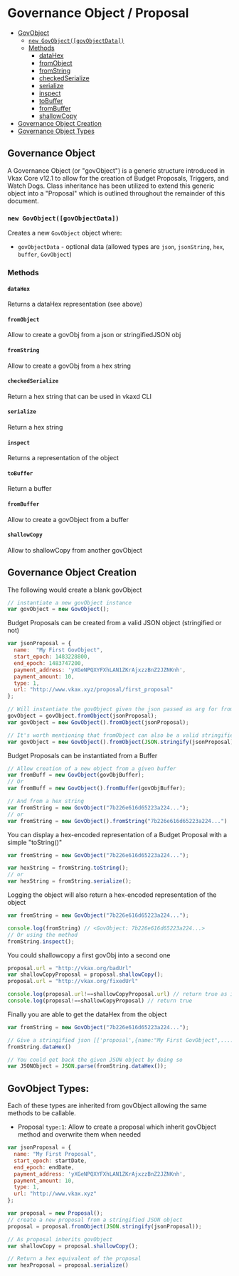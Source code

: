 # Governance Object / Proposal

- [GovObject](#governance-object)
    - [`new GovObject([govObjectData])`](#new-govobjectgovobjectdata)
    - [Methods](#methods)
        - [dataHex](#datahex)
        - [fromObject](#fromobject)
        - [fromString](#fromstring)
        - [checkedSerialize](#checkedserialize)
        - [serialize](#serialize)
        - [inspect](#inspect)
        - [toBuffer](#tobuffer)
        - [fromBuffer](#frombuffer)
        - [shallowCopy](#shallowcopy)
- [Governance Object Creation](#governance-object-creation)
- [Governance Object Types](#govobject-types)

## Governance Object

A Governance Object (or "govObject") is a generic structure introduced in Vkax Core v12.1 to allow for the creation of Budget Proposals, Triggers, and Watch Dogs. Class inheritance has been utilized to extend this generic object into a "Proposal" which is outlined throughout the remainder of this document. 

### `new GovObject([govObjectData])`

Creates a new `GovObject` object where:
  - `govObjectData` - optional data (allowed types are `json`, `jsonString`, `hex`, `buffer`, `GovObject`)

### Methods

####  `dataHex`  
Returns a dataHex representation (see above)
####  `fromObject`  
Allow to create a govObj from a json or stringifiedJSON obj
####  `fromString`
Allow to create a govObj from a hex string
####  `checkedSerialize`
Return a hex string that can be used in vkaxd CLI
####  `serialize`
Return a hex string
####  `inspect`
Returns a representation of the object
####  `toBuffer`
Return a buffer
####  `fromBuffer`
Allow to create a govObject from a buffer
####  `shallowCopy`
Allow to shallowCopy from another govObject

## Governance Object Creation

The following would create a blank govObject

```javascript
// instantiate a new govObject instance
var govObject = new GovObject();
```

Budget Proposals can be created from a valid JSON object (stringified or not)

```javascript
var jsonProposal = {
  name:  "My First GovObject",
  start_epoch: 1483228800,
  end_epoch: 1483747200,
  payment_address: 'yXGeNPQXYFXhLAN1ZKrAjxzzBnZ2JZNKnh',
  payment_amount: 10,
  type: 1,
  url: "http://www.vkax.xyz/proposal/first_proposal"
};

// Will instantiate the govObject given the json passed as arg for fromObject
govObject = govObject.fromObject(jsonProposal);
var govObject = new GovObject().fromObject(jsonProposal);

// It's worth mentioning that fromObject can also be a valid stringified json.
var govObject = new GovObject().fromObject(JSON.stringify(jsonProposal));
```

Budget Proposals can be instantiated from a Buffer

```javascript
// Allow creation of a new object from a given buffer
var fromBuff = new GovObject(govObjBuffer);
// Or
var fromBuff = new GovObject().fromBuffer(govObjBuffer);

// And from a hex string
var fromString = new GovObject("7b226e616d65223a224...");
// or
var fromString = new GovObject().fromString("7b226e616d65223a224...")
```

You can display a hex-encoded representation of a Budget Proposal with a simple "toString()"

```javascript
var fromString = new GovObject("7b226e616d65223a224...");

var hexString = fromString.toString();
// or
var hexString = fromString.serialize();
```

Logging the object will also return a hex-encoded representation of the object

```javascript
var fromString = new GovObject("7b226e616d65223a224...");

console.log(fromString) // <GovObject: 7b226e616d65223a224...>
// Or using the method
fromString.inspect();
```

You could shallowcopy a first govObj into a second one

```javascript
proposal.url = "http://vkax.org/badUrl"
var shallowCopyProposal = proposal.shallowCopy();
proposal.url = "http://vkax.org/fixedUrl"

console.log(proposal.url!==shallowCopyProposal.url) // return true as it's a copy
console.log(proposal!==shallowCopyProposal) // return true
```

Finally you are able to get the dataHex from the object

```javascript
var fromString = new GovObject("7b226e616d65223a224...");

// Give a stringified json [['proposal',{name:"My First GovObject",....}]]
fromString.dataHex()

// You could get back the given JSON object by doing so
var JSONObject = JSON.parse(fromString.dataHex());
```

## GovObject Types:

Each of these types are inherited from govObject allowing the same methods to be callable.

* Proposal `type:1`: Allow to create a proposal which inherit govObject method and overwrite them when needed

```javascript
var jsonProposal = {
  name: "My First Proposal",
  start_epoch: startDate,
  end_epoch: endDate,
  payment_address: 'yXGeNPQXYFXhLAN1ZKrAjxzzBnZ2JZNKnh',
  payment_amount: 10,
  type: 1,
  url: "http://www.vkax.xyz"
};

var proposal = new Proposal();
// create a new proposal from a stringified JSON object
proposal = proposal.fromObject(JSON.stringify(jsonProposal));

// As proposal inherits govObject
var shallowCopy = proposal.shallowCopy();

// Return a hex equivalent of the proposal
var hexProposal = proposal.serialize()
```
